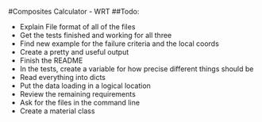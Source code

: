 #Composites Calculator - WRT
##Todo:
- Explain File format of all of the files
- Get the tests finished and working for all three
- Find new example for the failure criteria and the local coords
- Create a pretty and useful output
- Finish the README
- In the tests, create a variable for how precise different things should be
- Read everything into dicts
- Put the data loading in a logical location
- Review the remaining requirements
- Ask for the files in the command line
- Create a material class
